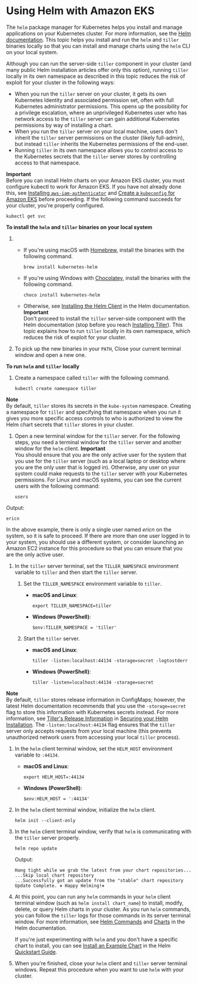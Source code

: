 # Using Helm with Amazon EKS<a name="helm"></a>

The `helm` package manager for Kubernetes helps you install and manage applications on your Kubernetes cluster\. For more information, see the [Helm documentation](https://docs.helm.sh/)\. This topic helps you install and run the `helm` and `tiller` binaries locally so that you can install and manage charts using the `helm` CLI on your local system\.

Although you can run the server\-side `tiller` component in your cluster \(and many public Helm installation articles offer only this option\), running `tiller` locally in its own namespace as described in this topic reduces the risk of exploit for your cluster in the following ways:
+ When you run the `tiller` server on your cluster, it gets its own Kubernetes Identity and associated permission set, often with full Kubernetes administrator permissions\. This opens up the possibility for a privilege escalation, where an unprivileged Kubernetes user who has network access to the `tiller` server can gain additional Kubernetes permissions by way of installing a chart\.
+ When you run the `tiller` server on your local machine, users don't inherit the `tiller` server permissions on the cluster \(likely full\-admin\), but instead `tiller` inherits the Kubernetes permissions of the end\-user\.
+ Running `tiller` in its own namespace allows you to control access to the Kubernetes secrets that the `tiller` server stores by controlling access to that namespace\.

**Important**  
Before you can install Helm charts on your Amazon EKS cluster, you must configure kubectl to work for Amazon EKS\. If you have not already done this, see [Installing `aws-iam-authenticator`](install-aws-iam-authenticator.md) and [Create a `kubeconfig` for Amazon EKS](create-kubeconfig.md) before proceeding\. If the following command succeeds for your cluster, you're properly configured\.  

```
kubectl get svc
```

**To install the `helm` and `tiller` binaries on your local system**

1. 
   + If you're using macOS with [Homebrew](https://brew.sh/), install the binaries with the following command\.

     ```
     brew install kubernetes-helm
     ```
   + If you're using Windows with [Chocolatey](https://chocolatey.org/), install the binaries with the following command\.

     ```
     choco install kubernetes-helm
     ```
   + Otherwise, see [Installing the Helm Client](https://docs.helm.sh/using_helm/#installing-the-helm-client) in the Helm documentation\.
**Important**  
Don't proceed to install the `tiller` server\-side component with the Helm documentation \(stop before you reach [Installing Tiller](https://docs.helm.sh/using_helm/#installing-tiller)\)\. This topic explains how to run `tiller` locally in its own namespace, which reduces the risk of exploit for your cluster\.

1. To pick up the new binaries in your `PATH`, Close your current terminal window and open a new one\.

**To run `helm` and `tiller` locally**

1. Create a namespace called `tiller` with the following command\.

   ```
   kubectl create namespace tiller
   ```
**Note**  
By default, `tiller` stores its secrets in the `kube-system` namespace\. Creating a namespace for `tiller` and specifying that namespace when you run it gives you more specific access controls to who is authorized to view the Helm chart secrets that `tiller` stores in your cluster\.

1. Open a new terminal window for the `tiller` server\. For the following steps, you need a terminal window for the `tiller` server and another window for the `helm` client\.
**Important**  
You should ensure that you are the only active user for the system that you use for the `tiller` server \(such as a local laptop or desktop where you are the only user that is logged in\)\. Otherwise, any user on your system could make requests to the `tiller` server with your Kubernetes permissions\. For Linux and macOS systems, you can see the current users with the following command:  

   ```
   users
   ```
Output:  

   ```
   ericn
   ```
In the above example, there is only a single user named *ericn* on the system, so it is safe to proceed\. If there are more than one user logged in to your system, you should use a different system, or consider launching an Amazon EC2 instance for this procedure so that you can ensure that you are the only active user\.

1. In the `tiller` server terminal, set the `TILLER_NAMESPACE` environment variable to `tiller` and then start the `tiller` server\.

   1. Set the `TILLER_NAMESPACE` environment variable to `tiller`\.
      + **macOS and Linux**:

        ```
        export TILLER_NAMESPACE=tiller
        ```
      + **Windows \(PowerShell\)**:

        ```
        $env:TILLER_NAMESPACE = 'tiller'
        ```

   1. Start the `tiller` server\.
      + **macOS and Linux**:

        ```
        tiller -listen:localhost:44134 -storage=secret -logtostderr
        ```
      + **Windows \(PowerShell\)**:

        ```
        tiller -listen=localhost:44134 -storage=secret
        ```
**Note**  
By default, `tiller` stores release information in ConfigMaps; however, the latest Helm documentation recommends that you use the `-storage=secret` flag to store this information with Kubernetes secrets instead\. For more information, see [Tiller's Release Information](https://github.com/helm/helm/blob/master/docs/securing_installation.md#tillers-release-information) in [Securing your Helm Installation](https://github.com/helm/helm/blob/master/docs/securing_installation.md)\. The `-listen:localhost:44134` flag ensures that the `tiller` server only accepts requests from your local machine \(this prevents unauthorized network users from accessing your local `tiller` process\)\.

1. In the `helm` client terminal window, set the `HELM_HOST` environment variable to `:44134`\.
   + **macOS and Linux**:

     ```
     export HELM_HOST=:44134
     ```
   + **Windows \(PowerShell\)**:

     ```
     $env:HELM_HOST = ':44134'
     ```

1. In the `helm` client terminal window, initialize the `helm` client\.

   ```
   helm init --client-only
   ```

1. In the `helm` client terminal window, verify that `helm` is communicating with the `tiller` server properly\.

   ```
   helm repo update
   ```

   Output:

   ```
   Hang tight while we grab the latest from your chart repositories...
   ...Skip local chart repository
   ...Successfully got an update from the "stable" chart repository
   Update Complete. ⎈ Happy Helming!⎈
   ```

1. At this point, you can run any `helm` commands in your `helm` client terminal window \(such as `helm install chart_name`\) to install, modify, delete, or query Helm charts in your cluster\. As you run `helm` commands, you can follow the `tiller` logs for those commands in its server terminal window\. For more information, see [Helm Commands](https://docs.helm.sh/helm/) and [Charts](https://docs.helm.sh/developing_charts/#charts) in the Helm documentation\.

   If you're just experimenting with `helm` and you don't have a specific chart to install, you can see [Install an Example Chart](https://docs.helm.sh/using_helm/#install-an-example-chart) in the Helm [Quickstart Guide](https://docs.helm.sh/using_helm/)\.

1. When you're finished, close your `helm` client and `tiller` server terminal windows\. Repeat this procedure when you want to use `helm` with your cluster\.
